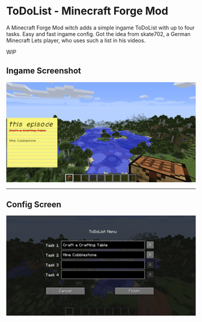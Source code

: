 # ToDoList - Minecraft Forge Mod
A Minecraft Forge Mod witch adds a simple ingame ToDoList with up to four tasks. Easy and fast ingame config.
Got the idea from skate702, a German Minecraft Lets player, who uses such a list in his videos.

WIP

## Ingame Screenshot
![alt text](2018-03-21_19.08.23.png "config Screen")

---

## Config Screen
![alt text](2018-03-21_19.07.40.png "config Screen")


